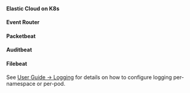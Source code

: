 #### Elastic Cloud on K8s

#### Event Router

#### Packetbeat

#### Auditbeat

#### Filebeat



See [User Guide -> Logging](../user-guide/logging) for details on how to configure logging per-namespace or per-pod.

